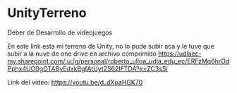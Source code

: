 # UnityTerreno
Deber de Desarrollo de videojuegos 

En este link esta mi terreno de Unity, no lo pude subir aca y le tuve que subir a la nuve de one drive en archivo comprimido 
https://udlaec-my.sharepoint.com/:u:/g/personal/roberto_ulloa_udla_edu_ec/ERFzMq6hrOdPphx4UO0gOTAByEdxkBgfAtUyt2S62IFTDA?e=ZC3sSi

Link del video:
https://youtu.be/d_dXpaHGK70

